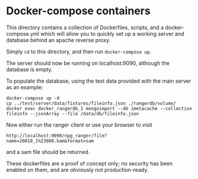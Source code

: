 # Docker-compose containers
This directory contains a collection of Dockerfiles, scripts, and a docker-compose.yml which will allow you to quickly set up a working server and database behind an apache reverse proxy.

Simply `cd` to this directory, and then run
`docker-compose up`.

The server should now be running on localhost:9090, although the database is empty.

To populate the database, using the test data provided with the main server as an example:

```
docker-compose up -d
cp ../test/server/data/fixtures/fileinfo.json ./rangerdb/volume/
docker exec docker_rangerdb_1 mongoimport --db imetacache --collection fileinfo --jsonArray --file /data/db/fileinfo.json
```

Now either run the ranger client or use your browser to visit
```
http://localhost:9090/npg_ranger/file?name=20818_1%23888.bam&format=sam
```
and a sam file should be returned.

These dockerfiles are a proof of concept only; no security has been enabled on them, and are obviously not production-ready.
